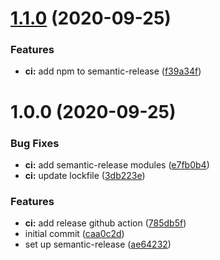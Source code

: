 # [1.1.0](https://github.com/hoop33/tasktimer/compare/v1.0.0...v1.1.0) (2020-09-25)


### Features

* **ci:** add npm to semantic-release ([f39a34f](https://github.com/hoop33/tasktimer/commit/f39a34f25cbd5d897952da1541640b4ae6f7e464))

# 1.0.0 (2020-09-25)


### Bug Fixes

* **ci:** add semantic-release modules ([e7fb0b4](https://github.com/hoop33/tasktimer/commit/e7fb0b4a246916a09ede84de999346691fb66f67))
* **ci:** update lockfile ([3db223e](https://github.com/hoop33/tasktimer/commit/3db223e6660d707bf7b80ed5a8702d6ed66c0cad))


### Features

* **ci:** add release github action ([785db5f](https://github.com/hoop33/tasktimer/commit/785db5fa143c4218fdf86d98507cbce5ea10f715))
* initial commit ([caa0c2d](https://github.com/hoop33/tasktimer/commit/caa0c2d109e9b2757251440602467c30f450f901))
* set up semantic-release ([ae64232](https://github.com/hoop33/tasktimer/commit/ae642325944bca2c3d90cf49767aa5fa875f0276))
